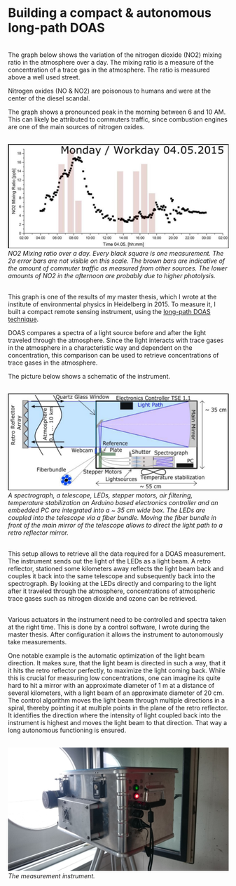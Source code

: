 # Building a compact & autonomous long-path DOAS

\
The graph below shows the variation of the nitrogen dioxide (NO2) mixing ratio in the atmosphere over a day. The mixing ratio is a measure of the concentration of a trace gas in the atmosphere. The ratio is measured above a well used street. 

Nitrogen oxides (NO & NO2) are poisonous to humans and were at the center of the diesel scandal.

The graph shows a pronounced peak in the morning between 6 and 10 AM. This can likely be attributed to commuters traffic, since combustion engines are one of the main sources of nitrogen oxides.

\
![No2 mixing ratio](https://github.com/nikoduesentrieb/portfolio/blob/gh-pages/static/media/no2mixingratio.63797f17.jpg?raw=true)
*NO2 Mixing ratio over a day. Every black square is one measurement. The 2σ error bars are not visible on this scale. The brown bars are indicative of the amount of commuter traffic as measured from other sources. The lower amounts of NO2 in the afternoon are probably due to higher photolysis.*

\
This graph is one of the results of my master thesis, which I wrote at the institute of environmental physics in Heidelberg in 2015. To measure it, I built a compact remote sensing instrument, using the [long-path DOAS technique](https://en.wikipedia.org/wiki/Differential_optical_absorption_spectroscopy).

DOAS compares a spectra of a light source before and after the light traveled through the atmosphere. Since the light interacts with trace gases in the atmosphere in a characteristic way and dependent on the concentration, this comparison can be used to retrieve concentrations of trace gases in the atmosphere.

The picture below shows a schematic of the instrument.

\
![Schematic of the compact long-path DOAS instrument](https://github.com/nikoduesentrieb/portfolio/blob/gh-pages/static/media/schematics-lp-doas.1124f459.jpg?raw=true)
*A spectrograph, a telescope, LEDs, stepper motors, air filtering, temperature stabilization an Arduino based electronics controller and an embedded PC are integrated into a ~ 35 cm wide box. The LEDs are coupled into the telescope via a fiber bundle. Moving the fiber bundle in front of the main mirror of the telescope allows to direct the light path to a retro reflector mirror.*

\
This setup allows to retrieve all the data required for a DOAS measurement. The instrument sends out the light of the LEDs as a light beam. A retro reflector, stationed some kilometers away reflects the light beam back and couples it back into the same telescope and subsequently back into the spectrograph. 
By looking at the LEDs directly and comparing to the light after it traveled through the atmosphere, concentrations of atmospheric trace gases such as nitrogen dioxide and ozone can be retrieved.

\
Various actuators in the instrument need to be controlled and spectra taken at the right time. This is done by a control software, I wrote during the master thesis. After configuration it allows the instrument to autonomously take measurements. 

One notable example is the automatic optimization of the light beam direction. It makes sure, that the light beam is directed in such a way, that it it hits the retro reflector perfectly, to maximize the light coming back. While this is crucial for measuring low concentrations, one can imagine its quite hard to hit a mirror with an approximate diameter of 1 m at a distance of several kilometers, with a light beam of an approximate diameter of 20 cm. 
The control algorithm moves the light beam through multiple directions in a spiral, thereby pointing it at multiple points in the plane of the retro reflector. It identifies the direction where the intensity of light coupled back into the instrument is highest and moves the light beam to that direction. That way a long autonomous functioning is ensured.

\
![The device](https://github.com/nikoduesentrieb/portfolio/blob/gh-pages/static/media/the_instrument.e518b98b.jpg?raw=true)
*The measurement instrument.*